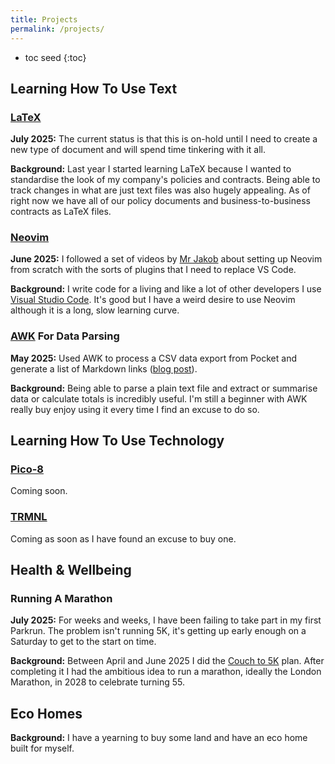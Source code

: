 ```yaml
---
title: Projects
permalink: /projects/
---
```


* toc seed
{:toc}

## Learning How To Use Text

### [LaTeX](https://en.wikipedia.org/wiki/LaTeX)

**July 2025:** The current status is that this is on-hold until I need to create a new type of document and will spend time tinkering with it all.

**Background:** Last year I started learning LaTeX because I wanted to standardise the look of my company's policies and contracts. Being able to track changes in what are just text files was also hugely appealing. As of right now we have all of our policy documents and business-to-business contracts as LaTeX files.

### [Neovim](https://en.wikipedia.org/wiki/Vim_(text_editor)#Neovim)

**June 2025:** I followed a set of videos by [Mr Jakob](https://www.youtube.com/watch?v=g1gyYttzxcI&list=PLy68GuC77sURrnMNi2XR1h58m674KOvLG) about setting up Neovim from scratch with the sorts of plugins that I need to replace VS Code. 

**Background:** I write code for a living and like a lot of other developers I use [Visual Studio Code](https://en.wikipedia.org/wiki/Visual_Studio_Code). It's good but I have a weird desire to use Neovim although it is a long, slow learning curve.

### [AWK](https://en.wikipedia.org/wiki/AWK) For Data Parsing

**May 2025:** Used AWK to process a CSV data export from Pocket and generate a list of Markdown links ([blog post](https://blog.sgawolf.com/post/2025-05-22-pocket-parser)).

**Background:** Being able to parse a plain text file and extract or summarise data or calculate totals is incredibly useful. I'm still a beginner with AWK really buy enjoy using it every time I find an excuse to do so.

## Learning How To Use Technology

### [Pico-8](https://www.lexaloffle.com/pico-8.php)

Coming soon.

### [TRMNL](https://usetrmnl.com/)

Coming as soon as I have found an excuse to buy one.

## Health & Wellbeing

### Running A Marathon

**July 2025:** For weeks and weeks, I have been failing to take part in my first Parkrun. The problem isn't running 5K, it's getting up early enough on a Saturday to get to the start on time.

**Background:** Between April and June 2025 I did the [Couch to 5K](https://en.wikipedia.org/wiki/Couch_to_5K) plan. After completing it I had the ambitious idea to run a marathon, ideally the London Marathon, in 2028 to celebrate turning 55.

## Eco Homes

**Background:** I have a yearning to buy some land and have an eco home built for myself.

